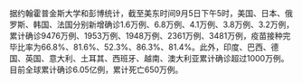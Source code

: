 据约翰霍普金斯大学和彭博统计，截至美东时间9月5日下午5时，美国、日本、俄罗斯、韩国、法国分别新增确诊1.6万例、6.8万例、4.1万例、3.8万例、3.2万例，累计确诊9476万例、1953万例、1948万例、2361万例、3481万例，疫苗接种完毕比率为66.8%、81.6%、52.3%、86.3%、81.4%。此外，印度、巴西、德国、英国、意大利、土耳其、西班牙、越南、澳大利亚累计确诊超过1000万例。目前全球累计确诊6.05亿例，累计死亡650万例。